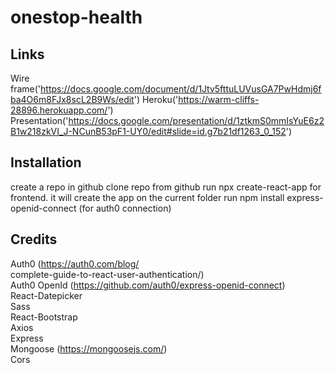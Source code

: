 # onestop-health

## Links
Wire frame('https://docs.google.com/document/d/1Jtv5fttuLUVusGA7PwHdmj6fba4O6m8FJx8scL2B9Ws/edit')
Heroku('https://warm-cliffs-28896.herokuapp.com/')
Presentation('https://docs.google.com/presentation/d/1ztkmS0mmIsYuE6z2B1w218zkVI_J-NCunB53pF1-UY0/edit#slide=id.g7b21df1263_0_152')

## Installation
 create a repo in github
 clone repo from github
 run npx create-react-app for frontend. it will create the app on the current folder
 run npm install express-openid-connect (for auth0 connection)


 ## Credits
 Auth0 (https://auth0.com/blog/ <br>
 complete-guide-to-react-user-authentication/) <br>
 Auth0 OpenId (https://github.com/auth0/express-openid-connect) <br>
 React-Datepicker <br>
 Sass <br>
 React-Bootstrap <br>
 Axios <br>
 Express <br>
 Mongoose (https://mongoosejs.com/) <br>
 Cors <br>
